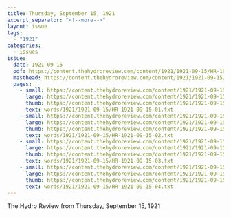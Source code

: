 ```yaml
---
title: Thursday, September 15, 1921
excerpt_separator: "<!--more-->"
layout: issue
tags:
  - "1921"
categories:
  - issues
issue:
  date: 1921-09-15
  pdf: https://content.thehydroreview.com/content/1921/1921-09-15/HR-1921-09-15.pdf
  masthead: https://content.thehydroreview.com/content/1921/1921-09-15/masthead/HR-1921-09-15.jpg
  pages:
    - small: https://content.thehydroreview.com/content/1921/1921-09-15/small/HR-1921-09-15-01.jpg
      large: https://content.thehydroreview.com/content/1921/1921-09-15/large/HR-1921-09-15-01.jpg
      thumb: https://content.thehydroreview.com/content/1921/1921-09-15/thumbnails/HR-1921-09-15-01.jpg
      text: words/1921/1921-09-15/HR-1921-09-15-01.txt
    - small: https://content.thehydroreview.com/content/1921/1921-09-15/small/HR-1921-09-15-02.jpg
      large: https://content.thehydroreview.com/content/1921/1921-09-15/large/HR-1921-09-15-02.jpg
      thumb: https://content.thehydroreview.com/content/1921/1921-09-15/thumbnails/HR-1921-09-15-02.jpg
      text: words/1921/1921-09-15/HR-1921-09-15-02.txt
    - small: https://content.thehydroreview.com/content/1921/1921-09-15/small/HR-1921-09-15-03.jpg
      large: https://content.thehydroreview.com/content/1921/1921-09-15/large/HR-1921-09-15-03.jpg
      thumb: https://content.thehydroreview.com/content/1921/1921-09-15/thumbnails/HR-1921-09-15-03.jpg
      text: words/1921/1921-09-15/HR-1921-09-15-03.txt
    - small: https://content.thehydroreview.com/content/1921/1921-09-15/small/HR-1921-09-15-04.jpg
      large: https://content.thehydroreview.com/content/1921/1921-09-15/large/HR-1921-09-15-04.jpg
      thumb: https://content.thehydroreview.com/content/1921/1921-09-15/thumbnails/HR-1921-09-15-04.jpg
      text: words/1921/1921-09-15/HR-1921-09-15-04.txt
---
```


The Hydro Review from Thursday, September 15, 1921

<!--more-->

